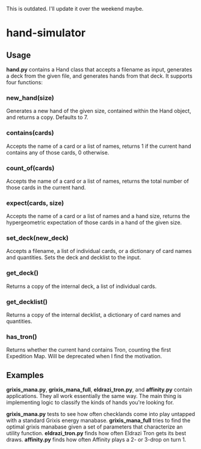 This is outdated. I'll update it over the weekend maybe. 

# hand-simulator

## Usage

__hand.py__ contains a Hand class that accepts a filename as input, generates a deck from the given file, and generates hands from that deck. It supports four functions:

### new_hand(size)

Generates a new hand of the given size, contained within the Hand object, and returns a copy. Defaults to 7. 

### contains(cards)

Accepts the name of a card or a list of names, returns 1 if the current hand contains any of those cards, 0 otherwise.

### count_of(cards)

Accepts the name of a card or a list of names, returns the total number of those cards in the current hand. 

### expect(cards, size)

Accepts the name of a card or a list of names and a hand size, returns the hypergeometric expectation of those cards in a hand of the given size.

### set_deck(new_deck)

Accepts a filename, a list of individual cards, or a dictionary of card names and quantities. Sets the deck and decklist to the input. 

### get_deck()

Returns a copy of the internal deck, a list of individual cards.

### get_decklist()

Returns a copy of the internal decklist, a dictionary of card names and quantities. 

### has_tron()

Returns whether the current hand contains Tron, counting the first Expedition Map. Will be deprecated when I find the motivation. 

## Examples

__grixis_mana.py__, __grixis_mana_full__, __eldrazi_tron.py__, and __affinity.py__ contain applications. They all work essentially the same way. The main thing is implementing logic to classify the kinds of hands you're looking for. 

__grixis_mana.py__ tests to see how often checklands come into play untapped with a standard Grixis energy manabase. __grixis_mana_full__ tries to find the optimal grixis manabase given a set of parameters that characterize an utility function. __eldrazi_tron.py__ finds how often Eldrazi Tron gets its best draws. __affinity.py__ finds how often Affinity plays a 2- or 3-drop on turn 1. 